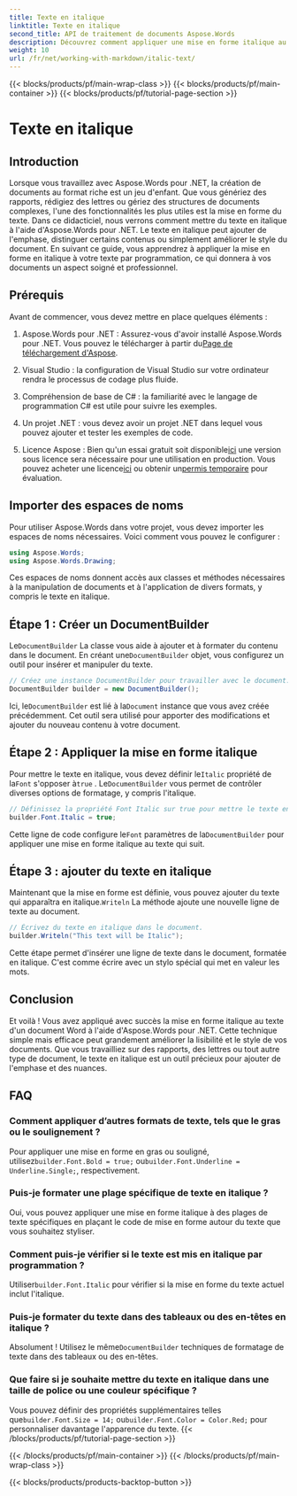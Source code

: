 ```yaml
---
title: Texte en italique
linktitle: Texte en italique
second_title: API de traitement de documents Aspose.Words
description: Découvrez comment appliquer une mise en forme italique au texte dans des documents Word à l'aide d'Aspose.Words pour .NET. Guide étape par étape avec exemples de code inclus.
weight: 10
url: /fr/net/working-with-markdown/italic-text/
---
```


{{< blocks/products/pf/main-wrap-class >}}
{{< blocks/products/pf/main-container >}}
{{< blocks/products/pf/tutorial-page-section >}}

# Texte en italique

## Introduction

Lorsque vous travaillez avec Aspose.Words pour .NET, la création de documents au format riche est un jeu d'enfant. Que vous génériez des rapports, rédigiez des lettres ou gériez des structures de documents complexes, l'une des fonctionnalités les plus utiles est la mise en forme du texte. Dans ce didacticiel, nous verrons comment mettre du texte en italique à l'aide d'Aspose.Words pour .NET. Le texte en italique peut ajouter de l'emphase, distinguer certains contenus ou simplement améliorer le style du document. En suivant ce guide, vous apprendrez à appliquer la mise en forme en italique à votre texte par programmation, ce qui donnera à vos documents un aspect soigné et professionnel.

## Prérequis

Avant de commencer, vous devez mettre en place quelques éléments :

1.  Aspose.Words pour .NET : Assurez-vous d'avoir installé Aspose.Words pour .NET. Vous pouvez le télécharger à partir du[Page de téléchargement d'Aspose](https://releases.aspose.com/words/net/).

2. Visual Studio : la configuration de Visual Studio sur votre ordinateur rendra le processus de codage plus fluide. 

3. Compréhension de base de C# : la familiarité avec le langage de programmation C# est utile pour suivre les exemples.

4. Un projet .NET : vous devez avoir un projet .NET dans lequel vous pouvez ajouter et tester les exemples de code.

5.  Licence Aspose : Bien qu'un essai gratuit soit disponible[ici](https://releases.aspose.com/) une version sous licence sera nécessaire pour une utilisation en production. Vous pouvez acheter une licence[ici](https://purchase.aspose.com/buy) ou obtenir un[permis temporaire](https://purchase.aspose.com/temporary-license/) pour évaluation.

## Importer des espaces de noms

Pour utiliser Aspose.Words dans votre projet, vous devez importer les espaces de noms nécessaires. Voici comment vous pouvez le configurer :

```csharp
using Aspose.Words;
using Aspose.Words.Drawing;
```

Ces espaces de noms donnent accès aux classes et méthodes nécessaires à la manipulation de documents et à l'application de divers formats, y compris le texte en italique.

## Étape 1 : Créer un DocumentBuilder

 Le`DocumentBuilder` La classe vous aide à ajouter et à formater du contenu dans le document. En créant une`DocumentBuilder` objet, vous configurez un outil pour insérer et manipuler du texte.

```csharp
// Créez une instance DocumentBuilder pour travailler avec le document.
DocumentBuilder builder = new DocumentBuilder();
```

 Ici, le`DocumentBuilder` est lié à la`Document` instance que vous avez créée précédemment. Cet outil sera utilisé pour apporter des modifications et ajouter du nouveau contenu à votre document.

## Étape 2 : Appliquer la mise en forme italique

 Pour mettre le texte en italique, vous devez définir le`Italic` propriété de la`Font` s'opposer à`true` . Le`DocumentBuilder` vous permet de contrôler diverses options de formatage, y compris l'italique.

```csharp
// Définissez la propriété Font Italic sur true pour mettre le texte en italique.
builder.Font.Italic = true;
```

Cette ligne de code configure le`Font` paramètres de la`DocumentBuilder` pour appliquer une mise en forme italique au texte qui suit.

## Étape 3 : ajouter du texte en italique

 Maintenant que la mise en forme est définie, vous pouvez ajouter du texte qui apparaîtra en italique.`Writeln` La méthode ajoute une nouvelle ligne de texte au document.

```csharp
// Écrivez du texte en italique dans le document.
builder.Writeln("This text will be Italic");
```

Cette étape permet d'insérer une ligne de texte dans le document, formatée en italique. C'est comme écrire avec un stylo spécial qui met en valeur les mots.

## Conclusion

Et voilà ! Vous avez appliqué avec succès la mise en forme italique au texte d'un document Word à l'aide d'Aspose.Words pour .NET. Cette technique simple mais efficace peut grandement améliorer la lisibilité et le style de vos documents. Que vous travailliez sur des rapports, des lettres ou tout autre type de document, le texte en italique est un outil précieux pour ajouter de l'emphase et des nuances.

## FAQ

### Comment appliquer d’autres formats de texte, tels que le gras ou le soulignement ?
 Pour appliquer une mise en forme en gras ou souligné, utilisez`builder.Font.Bold = true;` ou`builder.Font.Underline = Underline.Single;`, respectivement.

### Puis-je formater une plage spécifique de texte en italique ?
Oui, vous pouvez appliquer une mise en forme italique à des plages de texte spécifiques en plaçant le code de mise en forme autour du texte que vous souhaitez styliser.

### Comment puis-je vérifier si le texte est mis en italique par programmation ?
 Utiliser`builder.Font.Italic` pour vérifier si la mise en forme du texte actuel inclut l'italique.

### Puis-je formater du texte dans des tableaux ou des en-têtes en italique ?
 Absolument ! Utilisez le même`DocumentBuilder` techniques de formatage de texte dans des tableaux ou des en-têtes.

### Que faire si je souhaite mettre du texte en italique dans une taille de police ou une couleur spécifique ?
 Vous pouvez définir des propriétés supplémentaires telles que`builder.Font.Size = 14;` ou`builder.Font.Color = Color.Red;` pour personnaliser davantage l'apparence du texte.
{{< /blocks/products/pf/tutorial-page-section >}}

{{< /blocks/products/pf/main-container >}}
{{< /blocks/products/pf/main-wrap-class >}}

{{< blocks/products/products-backtop-button >}}
